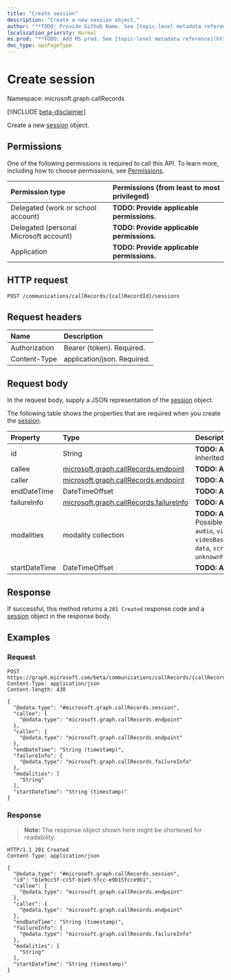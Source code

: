 ```yaml
---
title: "Create session"
description: "Create a new session object."
author: "**TODO: Provide Github Name. See [topic-level metadata reference](https://msgo.azurewebsites.net/add/document/guidelines/metadata.html#topic-level-metadata)**"
localization_priority: Normal
ms.prod: "**TODO: Add MS prod. See [topic-level metadata reference](https://msgo.azurewebsites.net/add/document/guidelines/metadata.html#topic-level-metadata)**"
doc_type: apiPageType
---
```


# Create session
Namespace: microsoft.graph.callRecords

[!INCLUDE [beta-disclaimer](../../includes/beta-disclaimer.md)]

Create a new [session](../resources/callrecords-session.md) object.

## Permissions
One of the following permissions is required to call this API. To learn more, including how to choose permissions, see [Permissions](/graph/permissions-reference).

|Permission type|Permissions (from least to most privileged)|
|:---|:---|
|Delegated (work or school account)|**TODO: Provide applicable permissions.**|
|Delegated (personal Microsoft account)|**TODO: Provide applicable permissions.**|
|Application|**TODO: Provide applicable permissions.**|

## HTTP request

<!-- {
  "blockType": "ignored"
}
-->
``` http
POST /communications/callRecords/{callRecordId}/sessions
```

## Request headers
|Name|Description|
|:---|:---|
|Authorization|Bearer {token}. Required.|
|Content-Type|application/json. Required.|

## Request body
In the request body, supply a JSON representation of the [session](../resources/callrecords-session.md) object.

The following table shows the properties that are required when you create the [session](../resources/callrecords-session.md).

|Property|Type|Description|
|:---|:---|:---|
|id|String|**TODO: Add Description** Inherited from [entity](../resources/callrecords-entity.md)|
|callee|[microsoft.graph.callRecords.endpoint](../resources/callrecords-endpoint.md)|**TODO: Add Description**|
|caller|[microsoft.graph.callRecords.endpoint](../resources/callrecords-endpoint.md)|**TODO: Add Description**|
|endDateTime|DateTimeOffset|**TODO: Add Description**|
|failureInfo|[microsoft.graph.callRecords.failureInfo](../resources/callrecords-failureinfo.md)|**TODO: Add Description**|
|modalities|modality collection|**TODO: Add Description**. Possible values are: `audio`, `video`, `videoBasedScreenSharing`, `data`, `screenSharing`, `unknownFutureValue`.|
|startDateTime|DateTimeOffset|**TODO: Add Description**|



## Response

If successful, this method returns a `201 Created` response code and a [session](../resources/callrecords-session.md) object in the response body.

## Examples

### Request
<!-- {
  "blockType": "request",
  "name": "create_session_from_"
}
-->
``` http
POST https://graph.microsoft.com/beta/communications/callRecords/{callRecordId}/sessions
Content-Type: application/json
Content-length: 430

{
  "@odata.type": "#microsoft.graph.callRecords.session",
  "callee": {
    "@odata.type": "microsoft.graph.callRecords.endpoint"
  },
  "caller": {
    "@odata.type": "microsoft.graph.callRecords.endpoint"
  },
  "endDateTime": "String (timestamp)",
  "failureInfo": {
    "@odata.type": "microsoft.graph.callRecords.failureInfo"
  },
  "modalities": [
    "String"
  ],
  "startDateTime": "String (timestamp)"
}
```


### Response
>**Note:** The response object shown here might be shortened for readability.
<!-- {
  "blockType": "response",
  "truncated": true,
  "@odata.type": "microsoft.graph.callRecords.session"
}
-->
``` http
HTTP/1.1 201 Created
Content-Type: application/json

{
  "@odata.type": "#microsoft.graph.callRecords.session",
  "id": "b1e9cc5f-cc5f-b1e9-5fcc-e9b15fcce9b1",
  "callee": {
    "@odata.type": "microsoft.graph.callRecords.endpoint"
  },
  "caller": {
    "@odata.type": "microsoft.graph.callRecords.endpoint"
  },
  "endDateTime": "String (timestamp)",
  "failureInfo": {
    "@odata.type": "microsoft.graph.callRecords.failureInfo"
  },
  "modalities": [
    "String"
  ],
  "startDateTime": "String (timestamp)"
}
```

